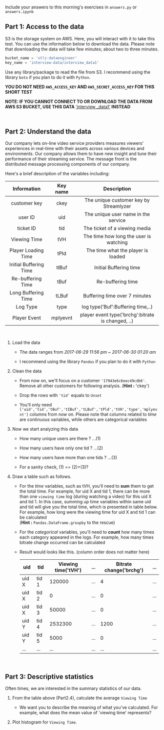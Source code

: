 Include your answers to this morning's exercises in `answers.py` or `answers.ipynb`

## Part 1: Access to the data

S3 is the storage system on AWS. Here, you will interact with it to take this test. You can use the information below to download the data. Please note that downloading the data will take few minutes; about two to three minutes.

```Python
bucket_name = 'stlz-dataengineer'
key_name = 'interview-data/interview_data1'
```

Use any library/package to read the file from S3. I recommend using the library `boto` if you plan to do it with `Python`.

**YOU DO NOT NEED `AWS_ACCESS_KEY` AND `AWS_SECRET_ACCESS_KEY` FOR THIS SHORT TEST**

**NOTE: IF YOU CANNOT CONNECT TO OR DOWNLOAD THE DATA FROM AWS S3 BUCKET,
USE THIS DATA** ['interview _data1'](https://drive.google.com/open?id=0B5rOf6SBB06BdFlCczhtaDA1Mk0) **INSTEAD**

<br>

## Part 2: Understand the data

Our company lets on-line video service providers measures viewers' experiences in real-time with their assets across various devices and environments. Our company allows them to have new insight and tune their performance of their streaming service. The message front is the distributed message processing components of our company.

Here's a brief description of the variables including:

|       Information      | Key name |                    Description                    |
|:----------------------:|:--------:|:-------------------------------------------------:|
| customer key           | ckey     | The unique customer key by Streamlyzer            |
| user ID                | uid      | The unique user name in the service               |
| ticket ID              | tid      | The ticket of a viewing media                     |
| Viewing Time           | tVH      | The time how long the user is watching            |
| Player Loading Time    | tPld     | The time what the player is loaded                |
| Initial Buffering Time | tIBuf    | Initial Buffering time                            |
| Re-buffering Time      | tBuf     | Re-buffering time                                 |
| Long Buffering Time    | tLBuf    | Buffering time over 7 minutes                     |
| Log Type               | type     | log type('Buf':Buffering time,..)                 |
| Player Event           | mplyevnt | player event type('brchg':bitrate is changed, ..) |


<br>

1. Load the data

    - The data ranges from *2017-06-29 11:56 pm  ~  2017-06-30 01:20 am*

    - I recommend using the library `Pandas` if you plan to do it with `Python`

2. Clean the data

    - From now on, we'll focus on a customer `'17943e6c6eec49cdb6'`. Remove all other customers for following analysis. (__Hint :__ 'ckey')

    - Drop the rows with `'tid'` equals to `Unset`

    - You'll only need `['uid','tid','tBuf','tIBuf','tLBuf','tPld','tVH','type','mplyevnt']` columns from now on. Please note that columns related to *time* are continuous variables, while others are categorical variables

3. Now we start analyzing this data

    - How many unique users are there ? ...(1)

    - How many users have only one tid ? ...(2)

    - How many users have more than one tids ? ...(3)

    - For a sanity check, (1) == (2)+(3)?

4. Draw a table such as follows.

    - For the *time* variables, such as tVH, you'll need to **sum** them to get the total time. For example, for uid X and tid 1, there can be more than one `viewing time` log (during watching a video) for this uid X and tid 1. In this case, summing up time variables within same uid and tid will give you the total time, which is presented in table below. For example, how long were the viewing time for uid X and tid 1 can be calculated
    <br>(__Hint :__ `Pandas.DataFrame.groupby` to the rescue)

    - For the *categorical* variables, you'll need to **count** how many times each category appeared in the logs. For example, how many times bitrate change occurred can be calculated

    - Result would looks like this. (column order does not matter here)


      | uid   | tid   | Viewing time('tVH') | ... | Bitrate change('brchg') | ... |
      |-------|-------|---------------------|-----|-------------------------|-----|
      | uid X | tid 1 | 120000              | ... | 4                       | ... |
      | uid X | tid 2 | 0                   | ... | 0                       | ... |
      | uid X | tid 3 | 50000               | ... | 0                       | ... |
      | uid Y | tid 4 | 2532300             | ... | 1200                    | ... |
      | uid Y | tid 5 | 5000                | ... | 0                       | ... |
      | ...   | ...   | ...                 | ... | ...                     | ... |

<br>

## Part 3: Descriptive statistics

Often times, we are interested in the summary statistics of our data.

1. From the table above (Part2.4), calculate the average `Viewing Time`
    - We want you to describe the meaning of what you've calculated. For example, what does the mean value of 'viewing time' represents?

2. Plot histogram for `Viewing Time`.
